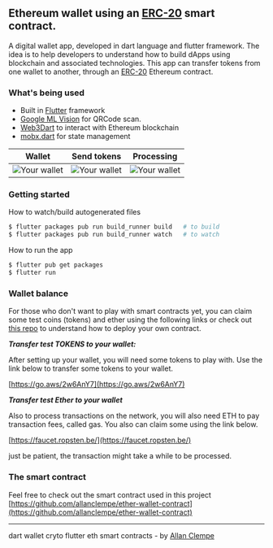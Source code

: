 ## Ethereum wallet using an [ERC-20](https://en.wikipedia.org/wiki/ERC-20) smart contract.

A digital wallet app, developed in dart language and flutter framework. The idea is to help developers to understand how to build dApps using blockchain and associated technologies. This app can transfer tokens from one wallet to another, through an [ERC-20](https://en.wikipedia.org/wiki/ERC-20) Ethereum contract.


### What's being used

- Built in [Flutter](https://flutter.dev/docs/get-started/install) framework
- [Google ML Vision](https://firebase.google.com/docs/ml-kit) for QRCode scan.
- [Web3Dart](https://github.com/simolus3/web3dart) to interact with Ethereum blockchain
- [mobx.dart](https://github.com/mobxjs/mobx.dart) for state management

Wallet |  Send tokens | Processing 
:-----:|:------------:|:------------:|
![Your wallet](http://ec2-54-213-50-23.us-west-2.compute.amazonaws.com/images/your-wallet.jpg)  |  ![Your wallet](http://ec2-54-213-50-23.us-west-2.compute.amazonaws.com/images/transfer-address.jpg) | ![Your wallet](http://ec2-54-213-50-23.us-west-2.compute.amazonaws.com/images/transfer-processing.jpg)



### Getting started

How to watch/build autogenerated files 

```bash
$ flutter packages pub run build_runner build   # to build 
$ flutter packages pub run build_runner watch   # to watch 
```

How to run the app

```bash
$ flutter pub get packages
$ flutter run
```

### Wallet balance

For those who don't want to play with smart contracts yet, you can claim some test coins (tokens) and ether using the following links or check out [this repo](https://github.com/allanclempe/ether-wallet-contract) to understand how to deploy your own contract.

***Transfer test TOKENS to your wallet:***

After setting up your wallet, you will need some tokens to play with. Use the link below to transfer some tokens to your wallet.

[https://go.aws/2w6AnY7](https://go.aws/2w6AnY7)


***Transfer test Ether to your wallet***

Also to process transactions on the network, you will also need ETH to pay transaction fees, called gas. You also can claim some using the link below.

[https://faucet.ropsten.be/](https://faucet.ropsten.be/)

just be patient, the transaction might take a while to be processed. 

### The smart contract

Feel free to check out the smart contract used in this project [https://github.com/allanclempe/ether-wallet-contract](https://github.com/allanclempe/ether-wallet-contract)

---
dart wallet cryto flutter eth smart contracts - by [Allan Clempe](https://twitter.com/aclempe)